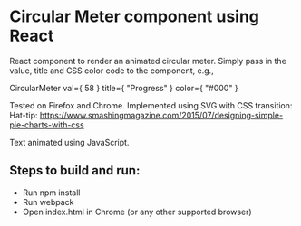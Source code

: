 # Circular Meter component using React

React component to render an animated circular meter.
Simply pass in the value, title and CSS color code to the component, e.g.,

CircularMeter val={ 58 } title={ "Progress" } color={ "#000" }

Tested on Firefox and Chrome. Implemented using SVG with CSS transition:
Hat-tip: https://www.smashingmagazine.com/2015/07/designing-simple-pie-charts-with-css

Text animated using JavaScript.

## Steps to build and run:

- Run npm install
- Run webpack
- Open index.html in Chrome (or any other supported browser)
